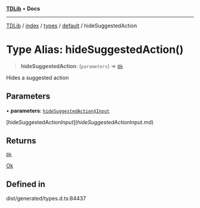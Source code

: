 [**TDLib**](../../../../../../README.md) • **Docs**

***

[TDLib](../../../../../../modules.md) / [index](../../../../../README.md) / [types](../../../README.md) / [default](../README.md) / hideSuggestedAction

# Type Alias: hideSuggestedAction()

> **hideSuggestedAction**: (`parameters`) => [`Ok`](Ok-1.md)

Hides a suggested action

## Parameters

• **parameters**: [`hideSuggestedAction$Input`](hideSuggestedAction$Input.md)

[hideSuggestedAction$Input](hideSuggestedAction$Input.md)

## Returns

[`Ok`](Ok-1.md)

[Ok](Ok-1.md)

## Defined in

dist/generated/types.d.ts:84437

